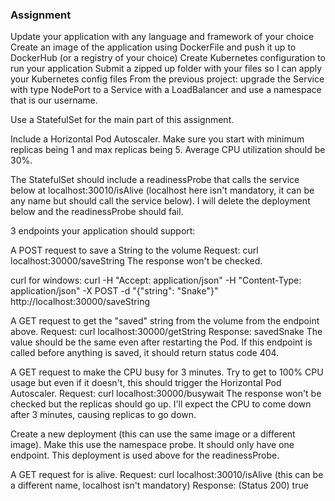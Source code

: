 ### Assignment

Update your application with any language and framework of your choice
Create an image of the application using DockerFile and push it up to DockerHub (or a registry of your choice)
Create Kubernetes configuration to run your application
Submit a zipped up folder with your files so I can apply your Kubernetes config files
From the previous project: upgrade the Service with type NodePort to a Service with a LoadBalancer and use a namespace that is our username. 

Use a StatefulSet for the main part of this assignment. 

Include a Horizontal Pod Autoscaler. Make sure you start with minimum replicas being 1 and max replicas being 5. Average CPU utilization should be 30%.

The StatefulSet should include a readinessProbe that calls the service below at localhost:30010/isAlive (localhost here isn't mandatory, it can be any name but should call the service below). I will delete the deployment below and the readinessProbe should fail.

3 endpoints your application should support:

A POST request to save a String to the volume
Request:
curl localhost:30000/saveString 
The response won't be checked.

curl for windows:
curl -H "Accept: application/json" -H "Content-Type: application/json" -X POST -d "{\"string\": \"Snake\"}" http://localhost:30000/saveString


A GET request to get the "saved" string from the volume from the endpoint above.
Request:
curl localhost:30000/getString
Response:
savedSnake
The value should be the same even after restarting the Pod. If this endpoint is called before anything is saved, it should return status code 404.

A GET request to make the CPU busy for 3 minutes. Try to get to 100% CPU usage but even if it doesn't, this should trigger the Horizontal Pod Autoscaler.
Request:
curl localhost:30000/busywait
The response won't be checked but the replicas should go up. I'll expect the CPU to come down after 3 minutes, causing replicas to go down. 

Create a new deployment (this can use the same image or a different image). Make this use the namespace probe. It should only have one endpoint. This deployment is used above for the readinessProbe.

A GET request for is alive.
Request:
curl localhost:30010/isAlive (this can be a different name, localhost isn't mandatory)
Response: (Status 200)
true